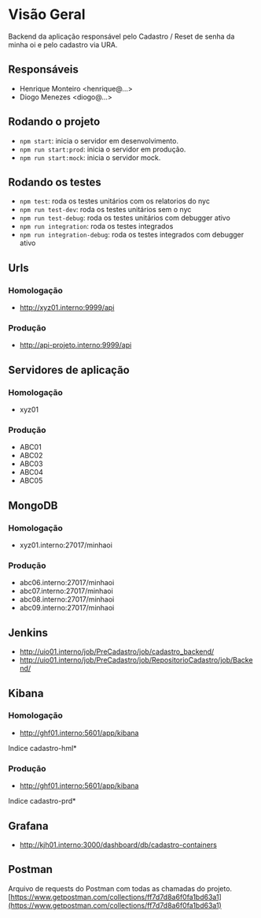 # Visão Geral

Backend da aplicação responsável pelo Cadastro / Reset de senha da minha oi e pelo cadastro via URA.

## Responsáveis

- Henrique Monteiro <henrique@...>
- Diogo Menezes <diogo@...>

## Rodando o projeto

- `npm start`: inicia o servidor em desenvolvimento.
- `npm run start:prod`: inicia o servidor em produção.
- `npm run start:mock`: inicia o servidor mock.

## Rodando os testes
- `npm test`: roda os testes unitários com os relatorios do nyc
- `npm run test-dev`: roda os testes unitários sem o nyc
- `npm run test-debug`: roda os testes unitários com debugger ativo
- `npm run integration`: roda os testes integrados
- `npm run integration-debug`: roda os testes integrados com debugger ativo

## Urls

### Homologação

- http://xyz01.interno:9999/api

### Produção

- http://api-projeto.interno:9999/api

## Servidores de aplicação

### Homologação

- xyz01

### Produção

- ABC01
- ABC02
- ABC03
- ABC04
- ABC05

## MongoDB

### Homologação

- xyz01.interno:27017/minhaoi

### Produção

- abc06.interno:27017/minhaoi
- abc07.interno:27017/minhaoi
- abc08.interno:27017/minhaoi
- abc09.interno:27017/minhaoi

## Jenkins

- http://uio01.interno/job/PreCadastro/job/cadastro_backend/
- http://uio01.interno/job/PreCadastro/job/RepositorioCadastro/job/Backend/

## Kibana

### Homologação

- http://ghf01.interno:5601/app/kibana

Indice cadastro-hml*

### Produção

- http://ghf01.interno:5601/app/kibana

Indice cadastro-prd*

## Grafana

- http://kjh01.interno:3000/dashboard/db/cadastro-containers

## Postman

Arquivo de requests do Postman com todas as chamadas do projeto.
[https://www.getpostman.com/collections/ff7d7d8a6f0fa1bd63a1](https://www.getpostman.com/collections/ff7d7d8a6f0fa1bd63a1)